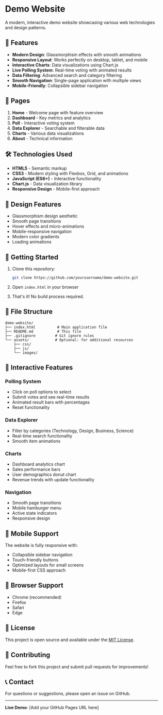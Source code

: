 # Demo Website

A modern, interactive demo website showcasing various web technologies and design patterns.

## 🚀 Features

- **Modern Design**: Glassmorphism effects with smooth animations
- **Responsive Layout**: Works perfectly on desktop, tablet, and mobile
- **Interactive Charts**: Data visualizations using Chart.js
- **Live Polling System**: Real-time voting with animated results
- **Data Filtering**: Advanced search and category filtering
- **Smooth Navigation**: Single-page application with multiple views
- **Mobile-Friendly**: Collapsible sidebar navigation

## 📱 Pages

1. **Home** - Welcome page with feature overview
2. **Dashboard** - Key metrics and analytics
3. **Poll** - Interactive voting system
4. **Data Explorer** - Searchable and filterable data
5. **Charts** - Various data visualizations
6. **About** - Technical information

## 🛠️ Technologies Used

- **HTML5** - Semantic markup
- **CSS3** - Modern styling with Flexbox, Grid, and animations
- **JavaScript (ES6+)** - Interactive functionality
- **Chart.js** - Data visualization library
- **Responsive Design** - Mobile-first approach

## 🎨 Design Features

- Glassmorphism design aesthetic
- Smooth page transitions
- Hover effects and micro-animations
- Mobile-responsive navigation
- Modern color gradients
- Loading animations

## 🚀 Getting Started

1. Clone this repository:
   ```bash
   git clone https://github.com/yourusername/demo-website.git
   ```

2. Open `index.html` in your browser

3. That's it! No build process required.

## 📂 File Structure

```
demo-website/
├── index.html          # Main application file
├── README.md           # This file
├── .gitignore         # Git ignore rules
└── assets/            # Optional: for additional resources
    ├── css/
    ├── js/
    └── images/
```

## 🌟 Interactive Features

### Polling System
- Click on poll options to select
- Submit votes and see real-time results
- Animated result bars with percentages
- Reset functionality

### Data Explorer
- Filter by categories (Technology, Design, Business, Science)
- Real-time search functionality
- Smooth item animations

### Charts
- Dashboard analytics chart
- Sales performance bars
- User demographics donut chart
- Revenue trends with update functionality

### Navigation
- Smooth page transitions
- Mobile hamburger menu
- Active state indicators
- Responsive design

## 📱 Mobile Support

The website is fully responsive with:
- Collapsible sidebar navigation
- Touch-friendly buttons
- Optimized layouts for small screens
- Mobile-first CSS approach

## 🎯 Browser Support

- Chrome (recommended)
- Firefox
- Safari
- Edge

## 📄 License

This project is open source and available under the [MIT License](LICENSE).

## 🤝 Contributing

Feel free to fork this project and submit pull requests for improvements!

## 📞 Contact

For questions or suggestions, please open an issue on GitHub.

---

**Live Demo**: [Add your GitHub Pages URL here]
